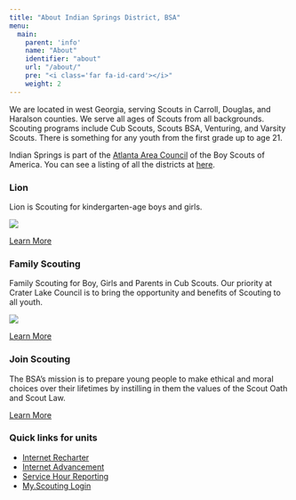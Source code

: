 ```yaml
---
title: "About Indian Springs District, BSA"
menu:
  main:
    parent: 'info'
    name: "About"
    identifier: "about"
    url: "/about/"
    pre: "<i class='far fa-id-card'></i>"
    weight: 2
---
```


We are located in west Georgia, serving Scouts in Carroll, Douglas, and Haralson counties. We serve all ages of Scouts from all backgrounds. Scouting programs include Cub Scouts, Scouts BSA, Venturing, and Varsity Scouts. There is something for any youth from the first grade up to age 21.

Indian Springs is part of the [Atlanta Area Council](https://www.atlantabsa.org) of the Boy Scouts of America. You can see a listing of all the districts at [here](https://www.atlantabsa.org/districts).

### Lion

Lion is Scouting for kindergarten-age boys and girls.

![](/uploads/family-scouting.jpg)

[Learn More](https://beascout.scouting.org)

### Family Scouting

Family Scouting for Boy, Girls and Parents in Cub Scouts. Our priority at Crater Lake Council is to bring the opportunity and benefits of Scouting to all youth.

![](/uploads/join-scouting.jpg)

[Learn More](https://beascout.scouting.org)

### Join Scouting

The BSA’s mission is to prepare young people to make ethical and moral choices over their lifetimes by instilling in them the values of the Scout Oath and Scout Law.

[Learn More](https://beascout.scouting.org)

### Quick links for units

- [Internet Recharter](https://scoutnet.scouting.org/ucrs/UI/home/default.aspx)
- [Internet Advancement](https://scoutbook.scouting.org/login)
- [Service Hour Reporting](https://servicehours.scouting.org/UI/Security/Login.aspx)
- [My.Scouting Login](https://my.scouting.org/)
